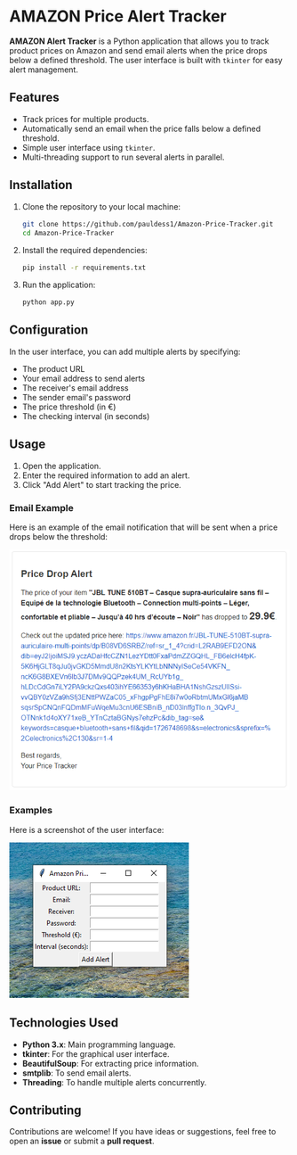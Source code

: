 # AMAZON Price Alert Tracker

**AMAZON Alert Tracker** is a Python application that allows you to track product prices on Amazon and send email alerts when the price drops below a defined threshold. The user interface is built with `tkinter` for easy alert management.

## Features

- Track prices for multiple products.
- Automatically send an email when the price falls below a defined threshold.
- Simple user interface using `tkinter`.
- Multi-threading support to run several alerts in parallel.

## Installation

1. Clone the repository to your local machine:
    ```bash
    git clone https://github.com/pauldess1/Amazon-Price-Tracker.git
    cd Amazon-Price-Tracker
    ```

2. Install the required dependencies:
    ```bash
    pip install -r requirements.txt
    ```

3. Run the application:
    ```bash
    python app.py
    ```

## Configuration

In the user interface, you can add multiple alerts by specifying:
- The product URL
- Your email address to send alerts
- The receiver's email address
- The sender email's password
- The price threshold (in €)
- The checking interval (in seconds)

## Usage

1. Open the application.
2. Enter the required information to add an alert.
3. Click "Add Alert" to start tracking the price.

### Email Example

Here is an example of the email notification that will be sent when a price drops below the threshold:

![Email Notification](./images/message.PNG)

### Examples

Here is a screenshot of the user interface:

![User Interface](./images/interface.PNG)

## Technologies Used

- **Python 3.x**: Main programming language.
- **tkinter**: For the graphical user interface.
- **BeautifulSoup**: For extracting price information.
- **smtplib**: To send email alerts.
- **Threading**: To handle multiple alerts concurrently.

## Contributing

Contributions are welcome! If you have ideas or suggestions, feel free to open an **issue** or submit a **pull request**.
